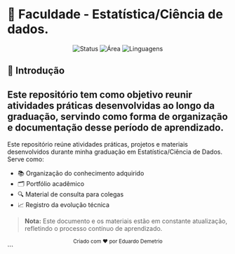 # 📘 Faculdade - Estatística/Ciência de dados. 
 <div align="center">
   <img src="https://img.shields.io/badge/Status-Em%20Desenvolvimento-yellow" alt="Status">
   <img src="https://img.shields.io/badge/Área-Estatística%20Computacional-blue" alt="Área">
   <img src="https://img.shields.io/badge/Linguagens-Python,R,SQL-success" alt="Linguagens">
 </div>
 
 ## 🧭 Introdução
 
 Este repositório tem como objetivo reunir atividades práticas desenvolvidas ao longo da graduação, servindo como forma de organização e documentação desse período de aprendizado.
 ---
 Este repositório reúne atividades práticas, projetos e materiais desenvolvidos durante minha graduação em Estatística/Ciência de Dados. Serve como:
 
 - 📚 Organização do conhecimento adquirido
 - 🗂️ Portfólio acadêmico
 - 🔍 Material de consulta para colegas
 - 📈 Registro da evolução técnica
 
 > **Nota:** Este documento e os materiais estão em constante atualização, refletindo o processo contínuo de aprendizado.
 
 <div align="center"> <sub>Criado com ❤️ por Eduardo Demetrio</sub> </div> ```